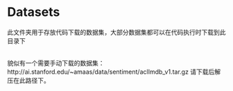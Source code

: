 # Datasets
此文件夹用于存放代码下载的数据集，大部分数据集都可以在代码执行时下载到此目录下

<br >
貌似有一个需要手动下载的数据集：http://ai.stanford.edu/~amaas/data/sentiment/aclImdb_v1.tar.gz
请下载后解压在此路径下。

